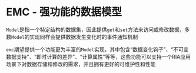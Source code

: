 # EMC - 强功能的数据模型

`Model`是指一个特定结构的数据集，因此提供`get`和`set`方法来访问或修改数据，多数`Model`的实现同样会提供数据发生变化时的事件通知机制

`emc`期望提供一个功能更为丰富的`Model`实现，其中包含“数据变化钩子”、“不可变数据支持”、“即时计算的差异”、“计算属性”等等，这些功能可以支持一个RIA应用场景下对数据存储和修改的需求，并且拥有更好的可维护性和性能
